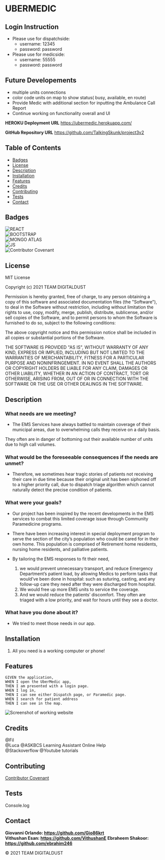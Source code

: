 # UBERMEDIC

## Login Instruction
* Please use for dispatchside:
    -   username: 12345
    -   password: password
* Please use for medicside:
    -   username: 55555
    -   password: password


## Future Developements

* multiple units connections
* color code units on map to show status( busy, available, en route)
* Provide Medic with additional section for inputting the Ambulance Call Report
* Continue working on functionality overall and UI

**HEROKU Deployment URL**
https://ubermedic.herokuapp.com/

**GitHub Repository URL**
https://github.com/TalkingSkunk/project3v2



## Table of Contents

* [Badges](#badges)
* [License](#license)
* [Description](#description)
* [Installation](#installation)
* [Features](#features)
* [Credits](#credits)
* [Contributing](#contributing)
* [Tests](#tests)
* [Contact](#contact)



## Badges

![REACT](https://img.shields.io/badge/REACT-100%25-blue)  
![BOOTSTRAP](https://img.shields.io/badge/BOOSTRAP-CSS-orange)  
![MONGO ATLAS](https://img.shields.io/badge/MongoDB-ATLAS-red)  
![JS](https://img.shields.io/badge/JavaScript-Strife-darkgreen)  
![Contributor Covenant](https://img.shields.io/badge/Contributor%20Covenant-v2.0%20adopted-ff69b4.svg)  



## License

MIT License

Copyright (c) 2021 TEAM DIGITALDUST

Permission is hereby granted, free of charge, to any person obtaining a copy
of this software and associated documentation files (the "Software"), to deal
in the Software without restriction, including without limitation the rights
to use, copy, modify, merge, publish, distribute, sublicense, and/or sell
copies of the Software, and to permit persons to whom the Software is
furnished to do so, subject to the following conditions:

The above copyright notice and this permission notice shall be included in all
copies or substantial portions of the Software.

THE SOFTWARE IS PROVIDED "AS IS", WITHOUT WARRANTY OF ANY KIND, EXPRESS OR
IMPLIED, INCLUDING BUT NOT LIMITED TO THE WARRANTIES OF MERCHANTABILITY,
FITNESS FOR A PARTICULAR PURPOSE AND NONINFRINGEMENT. IN NO EVENT SHALL THE
AUTHORS OR COPYRIGHT HOLDERS BE LIABLE FOR ANY CLAIM, DAMAGES OR OTHER
LIABILITY, WHETHER IN AN ACTION OF CONTRACT, TORT OR OTHERWISE, ARISING FROM,
OUT OF OR IN CONNECTION WITH THE SOFTWARE OR THE USE OR OTHER DEALINGS IN THE
SOFTWARE.



## Description

### What needs are we meeting?
* The  EMS Services have always battled to maintain coverage of their municipal areas, due to overwhelming calls they receive on a daily basis.

They often are in danger of bottoming out their available number of units due to high call volumes.


### What would be the foreseeable consequences if the needs are unmet?
* Therefore, we sometimes hear tragic stories of patients not receiving their care in due time because their original unit has been siphoned off to a higher priority call, due to dispatch triage algorithm which cannot naturally detect the precise condition of patients.



### What were your goals?
* Our project has been inspired by the recent developments in the EMS services to combat this limited coverage issue through Community Paramedicine programs.

* There have been increasing interest in special deployment program to serve the section of the city’s population who could be cared for in their own home.
This population is comprised of Retirement home residents, nursing home residents, and palliative patients.
* By tailoring the EMS responses to fit their need,
	1. we would prevent unnecessary transport, and reduce Emergency Department’s patient load, by allowing Medics to perform tasks that would’ve been done in hospital: such as suturing, casting, and any follow-up care they need after they were discharged from hospital.
	2. We would free up more EMS units to service the coverage.
	3. And we would reduce the patients’ discomfort. They often are triaged with a low priority, and wait for hours until they see a doctor.



### What have you done about it?
* We tried to meet those needs in our app.



## Installation

1. All you need is a working computer or phone!



## Features

```
GIVEN the application,
WHEN I open the UberMedic app,
THEN I am presented with a login page.
WHEN I log in,
THEN I can see either Dispatch page, or Paramedic page.
WHEN I search for patient address
THEN I can see in the map.
```

![Screenshot of working website](./hw11.png)



## Credits

@Fil  
@Luca
@ASKBCS Learning Assistant Online Help  
@Stackoverflow
@Youtube tutorials


## Contributing

[Contributor Covenant](https://www.contributor-covenant.org/version/2/0/code_of_conduct/code_of_conduct.md)



## Tests

Console.log



## Contact

**Giovanni Orlando: https://github.com/Gio86krt**  
**Vithushan Esan: https://github.com/VithushanE**
**Ebraheem Shakoor: https://github.com/ebrahim246**



&copy; 2021 TEAM DIGITALDUST